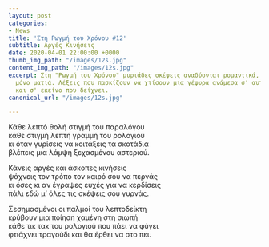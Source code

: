 ```yaml
---
layout: post
categories:
- News
title: 'Στη Ρωγμή του Χρόνου #12'
subtitle: Αργές Κινήσεις
date: 2020-04-01 22:00:00 +0000
thumb_img_path: "/images/12s.jpg"
content_img_path: "/images/12s.jpg"
excerpt: Στη "Ρωγμή του Χρόνου" μυριάδες σκέψεις αναδύονται ρομαντικά, μέσα από μια
  μόνο ματιά. Λέξεις που πασκίζουν να χτίσουν μια γέφυρα ανάμεσα σ' αυτό που μιλά
  και σ' εκείνο που δείχνει.
canonical_url: "/images/12s.jpg"

---
```

Κάθε λεπτό θολή στιγμή του παραλόγου  
κάθε στιγμή λεπτή γραμμή του ρολογιού  
κι όταν γυρίσεις να κοιτάξεις τα σκοτάδια  
βλέπεις μια λάμψη ξεχασμένου αστεριού.

Κάνεις αργές και άσκοπες κινήσεις  
ψάχνεις τον τρόπο τον καιρό σου να περνάς  
κι όσες κι αν έγραψες ευχές για να κερδίσεις  
πάλι εδώ μ’ όλες τις σκέψεις σου γυρνάς.

Σεσημασμένοι οι παλμοί του λεπτοδείκτη  
κρύβουν μια ποίηση χαμένη στη σιωπή  
κάθε τικ τακ του ρολογιού που πάει να φύγει  
φτιάχνει τραγούδι και θα έρθει να στο πει.